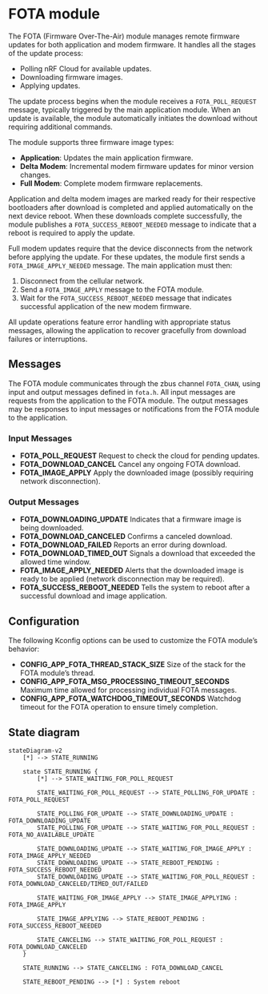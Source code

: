 # FOTA module

The FOTA (Firmware Over-The-Air) module manages remote firmware updates for both application and modem firmware. It handles all the stages of the update process:

* Polling nRF Cloud for available updates.
* Downloading firmware images.
* Applying updates.

The update process begins when the module receives a `FOTA_POLL_REQUEST` message, typically triggered by the main application module. When an update is available, the module automatically initiates the download without requiring additional commands.

The module supports three firmware image types:

* **Application**: Updates the main application firmware.
* **Delta Modem**: Incremental modem firmware updates for minor version changes.
* **Full Modem**: Complete modem firmware replacements.

Application and delta modem images are marked ready for their respective bootloaders after download is completed and applied automatically on the next device reboot. When these downloads complete successfully, the module publishes a `FOTA_SUCCESS_REBOOT_NEEDED` message to indicate that a reboot is required to apply the update.

Full modem updates require that the device disconnects from the network before applying the update. For these updates, the module first sends a `FOTA_IMAGE_APPLY_NEEDED` message. The main application must then:
1. Disconnect from the cellular network.
2. Send a `FOTA_IMAGE_APPLY` message to the FOTA module.
3. Wait for the `FOTA_SUCCESS_REBOOT_NEEDED` message that indicates successful application of the new modem firmware.

All update operations feature error handling with appropriate status messages, allowing the application to recover gracefully from download failures or interruptions.

## Messages

The FOTA module communicates through the zbus channel `FOTA_CHAN`, using input and output messages defined in `fota.h`.
All input messages are requests from the application to the FOTA module. The output messages may be responses to input messages or notifications from the FOTA module to the application.

### Input Messages

- **FOTA_POLL_REQUEST**
  Request to check the cloud for pending updates.
- **FOTA_DOWNLOAD_CANCEL**
  Cancel any ongoing FOTA download.
- **FOTA_IMAGE_APPLY**
  Apply the downloaded image (possibly requiring network disconnection).

### Output Messages

- **FOTA_DOWNLOADING_UPDATE**
  Indicates that a firmware image is being downloaded.
- **FOTA_DOWNLOAD_CANCELED**
  Confirms a canceled download.
- **FOTA_DOWNLOAD_FAILED**
  Reports an error during download.
- **FOTA_DOWNLOAD_TIMED_OUT**
  Signals a download that exceeded the allowed time window.
- **FOTA_IMAGE_APPLY_NEEDED**
  Alerts that the downloaded image is ready to be applied (network disconnection may be required).
- **FOTA_SUCCESS_REBOOT_NEEDED**
  Tells the system to reboot after a successful download and image application.

## Configuration

The following Kconfig options can be used to customize the FOTA module’s behavior:

- **CONFIG_APP_FOTA_THREAD_STACK_SIZE**
  Size of the stack for the FOTA module’s thread.
- **CONFIG_APP_FOTA_MSG_PROCESSING_TIMEOUT_SECONDS**
  Maximum time allowed for processing individual FOTA messages.
- **CONFIG_APP_FOTA_WATCHDOG_TIMEOUT_SECONDS**
  Watchdog timeout for the FOTA operation to ensure timely completion.

## State diagram

```mermaid
stateDiagram-v2
    [*] --> STATE_RUNNING

    state STATE_RUNNING {
        [*] --> STATE_WAITING_FOR_POLL_REQUEST

        STATE_WAITING_FOR_POLL_REQUEST --> STATE_POLLING_FOR_UPDATE : FOTA_POLL_REQUEST

        STATE_POLLING_FOR_UPDATE --> STATE_DOWNLOADING_UPDATE : FOTA_DOWNLOADING_UPDATE
        STATE_POLLING_FOR_UPDATE --> STATE_WAITING_FOR_POLL_REQUEST : FOTA_NO_AVAILABLE_UPDATE

        STATE_DOWNLOADING_UPDATE --> STATE_WAITING_FOR_IMAGE_APPLY : FOTA_IMAGE_APPLY_NEEDED
        STATE_DOWNLOADING_UPDATE --> STATE_REBOOT_PENDING : FOTA_SUCCESS_REBOOT_NEEDED
        STATE_DOWNLOADING_UPDATE --> STATE_WAITING_FOR_POLL_REQUEST : FOTA_DOWNLOAD_CANCELED/TIMED_OUT/FAILED

        STATE_WAITING_FOR_IMAGE_APPLY --> STATE_IMAGE_APPLYING : FOTA_IMAGE_APPLY

        STATE_IMAGE_APPLYING --> STATE_REBOOT_PENDING : FOTA_SUCCESS_REBOOT_NEEDED

        STATE_CANCELING --> STATE_WAITING_FOR_POLL_REQUEST : FOTA_DOWNLOAD_CANCELED
    }

    STATE_RUNNING --> STATE_CANCELING : FOTA_DOWNLOAD_CANCEL

    STATE_REBOOT_PENDING --> [*] : System reboot
```
